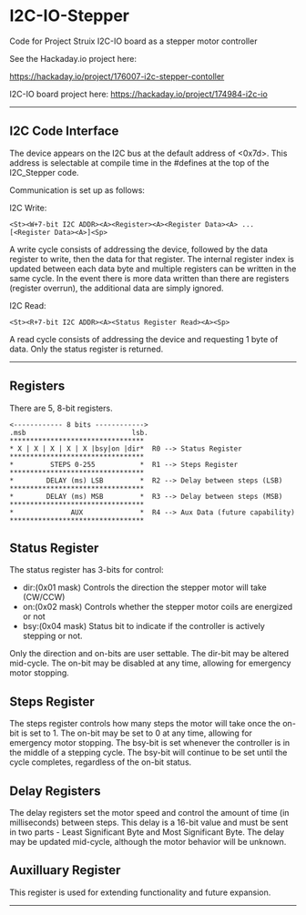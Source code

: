 # I2C-IO-Stepper
Code for Project Struix I2C-IO board as a stepper motor controller

See the Hackaday.io project here:

https://hackaday.io/project/176007-i2c-stepper-contoller

I2C-IO board project here:
https://hackaday.io/project/174984-i2c-io


----------
## I2C Code Interface ##
The device appears on the I2C bus at the default address of <0x7d>.  This address is selectable at compile time in the #defines at the top of the I2C_Stepper code.

Communication is set up as follows:

I2C Write:

	<St><W+7-bit I2C ADDR><A><Register><A><Register Data><A> ... [<Register Data><A>]<Sp>

A write cycle consists of addressing the device, followed by the data register to write, then the data for that register.  The internal register index is updated between each data byte and multiple registers can be written in the same cycle.  In the event there is more data written than there are registers (register overrun), the additional data are simply ignored.

I2C Read:

	<St><R+7-bit I2C ADDR><A><Status Register Read><A><Sp>

A read cycle consists of addressing the device and requesting 1 byte of data.  Only the status register is returned.

----------
## Registers ##

There are 5, 8-bit registers.

	<------------ 8 bits ------------>
	.msb                          lsb.
    *********************************
	* X | X | X | X | X |bsy|on |dir*  R0 --> Status Register
	*********************************
	*         STEPS 0-255           *  R1 --> Steps Register
	*********************************
	*        DELAY (ms) LSB         *  R2 --> Delay between steps (LSB)
	*********************************
	*        DELAY (ms) MSB         *  R3 --> Delay between steps (MSB)
	*********************************
	*              AUX              *  R4 --> Aux Data (future capability)
	*********************************
                   
## Status Register ##
The status register has 3-bits for control:

- dir:(0x01 mask) Controls the direction the stepper motor will take (CW/CCW)
- on:(0x02 mask) Controls whether the stepper motor coils are energized or not
- bsy:(0x04 mask) Status bit to indicate if the controller is actively stepping or not.  

Only the direction and on-bits are user settable.  The dir-bit may be altered mid-cycle.  The on-bit may be disabled at any time, allowing for emergency motor stopping.

## Steps Register ##
The steps register controls how many steps the motor will take once the on-bit is set to 1. The on-bit may be set to 0 at any time, allowing for emergency motor stopping.  The bsy-bit is set whenever the controller is in the middle of a stepping cycle.  The bsy-bit will continue to be set until the cycle completes, regardless of the on-bit status.

## Delay Registers ##
The delay registers set the motor speed and control the amount of time (in milliseconds) between steps.  This delay is a 16-bit value and must be sent in two parts - Least Significant Byte and Most Significant Byte.  The delay may be updated mid-cycle, although the motor behavior will be unknown.

## Auxilluary Register ##
This register is used for extending functionality and future expansion. 


----------
